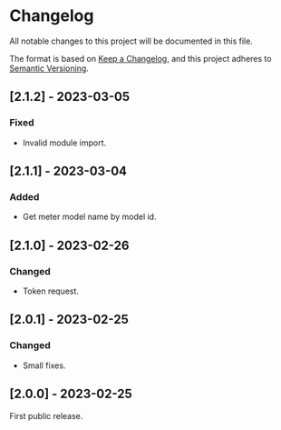 # Changelog

All notable changes to this project will be documented in this file.

The format is based on [Keep a Changelog](https://keepachangelog.com/en/1.0.0/),
and this project adheres to [Semantic Versioning](https://semver.org/spec/v2.0.0.html).

## [2.1.2] - 2023-03-05

### Fixed

 - Invalid module import. 


## [2.1.1] - 2023-03-04

### Added

 - Get meter model name by model id. 


## [2.1.0] - 2023-02-26

### Changed

 - Token request. 


## [2.0.1] - 2023-02-25

### Changed

 - Small fixes. 

## [2.0.0] - 2023-02-25

First public release.

